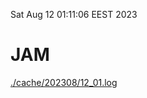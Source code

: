 Sat Aug 12 01:11:06 EEST 2023
# JAM
<a href='./cache/202308/12_01.log'>./cache/202308/12_01.log</a>

